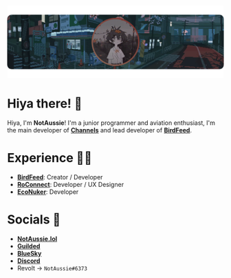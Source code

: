<div align="center">
  <img src="banner github.png">
</div>

<h1>Hiya there! 👋</h1>
Hiya, I'm <b>NotAussie</b>! I'm a junior programmer and aviation enthusiast, I'm the main developer of <a href="https://www.guilded.gg/b/bed0ffea-d282-4539-ad92-32b7dd3fcda0?r=mj7xOkBA"><b>Channels</b></a> and lead developer of <a href="https://github.com/notaussie/birdfeed"><b>BirdFeed</b></a>.

<h1>Experience 👨‍💻</h1>
<ul>
  <li><a href="https://github.com/NotAussie/BirdFeed"><b>BirdFeed</b></a>: Creator / Developer</li>
  <li><a href="https://github.com/RoConnect-Labs"><b>RoConnect</b></a>: Developer / UX Designer</li>
  <li><a href="https://github.com/econuker"><b>EcoNuker</b></a>: Developer</li>
</ul>

<h1>Socials 🔗</h1>
<ul>
  <li><a href="https://www.notaussie.lol"><b>NotAussie.lol</b></a></li>
  <li><a href="https://guilded.com/u/notaussie?r=mj7xOkBA"><b>Guilded</b></a></li>
  <li><a href="https://bsky.app/profile/notaussie.lol"><b>BlueSky</b></a></li>
  <li><a href="https://discord.com/users/1248159065633460331"><b>Discord</b></a></li>
  <li>Revolt → <code>NotAussie#6373</code></li>
</ul>
